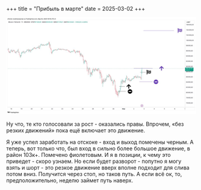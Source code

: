 +++
title = "Прибыль в марте"
date = 2025-03-02
+++

[![Прибыль в марте](/blog/20.jpg)](/blog/20.jpg)

Ну что, те кто голосовали за рост - оказались правы. Впрочем, «без резких движений» пока ещё включает это движение.

Я уже успел заработать на отскоке - вход и выход помечены черным. А теперь, вот только что, был вход в сильно более большое движение, в район 103к+. Помечено фиолетовым. И я в позиции, к чему это приведет - скоро узнаем. Но если будет разворот - попутно я могу взять и шорт - это резкое движение вверх вполне подходит для слива потом вниз. Получится через стоп, но таков путь. А если всё ок, то, предположительно, неделю займет путь наверх.